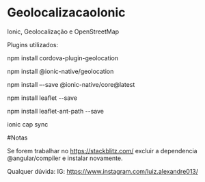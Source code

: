 # GeolocalizacaoIonic
 Ionic, Geolocalização e OpenStreetMap

Plugins utilizados:


npm install cordova-plugin-geolocation

npm install @ionic-native/geolocation

npm install –-save @ionic-native/core@latest

npm install leaflet --save

npm install leaflet-ant-path --save

ionic cap sync

#Notas

Se forem trabalhar no https://stackblitz.com/ excluir a dependencia @angular/compiler e instalar novamente.

Qualquer dúvida:
IG: https://www.instagram.com/luiz.alexandre013/

